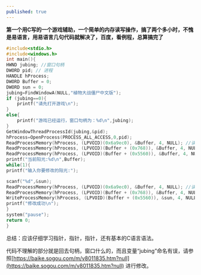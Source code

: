 ```yaml
---
published: true
---
```


**第一个用C写的一个游戏辅助，一个简单的内存读写操作，搞了两个多小时，不愧是易语言，用易语言几句代码就解决了，百度，看例程，总算搞完了**

```cpp
#include<stdio.h>
#include<windows.h>
int main(){
HWND jubing; //窗口句柄 
DWORD pid; // 进程 
HANDLE hProcess;
DWORD Buffer = 0;
DWORD sun = 0;
jubing=FindWindowA(NULL,"植物大战僵尸中文版");
if (jubing==0){
	printf("请先打开游戏\n");
}
else{
	printf("游戏已经运行，窗口句柄为：%d\n",jubing);
}
GetWindowThreadProcessId(jubing,&pid);
hProcess=OpenProcess(PROCESS_ALL_ACCESS,0,pid);
ReadProcessMemory(hProcess, (LPVOID)(0x6a9ec0), &Buffer, 4, NULL); //读取地址
ReadProcessMemory(hProcess, (LPVOID)(Buffer + (0x768)), &Buffer, 4, NULL); //one pianyi
ReadProcessMemory(hProcess, (LPVOID)(Buffer + (0x5560)), &Buffer, 4, NULL);//two pianyi 直接读取
printf("当前阳光:%d\n",Buffer);
while(1){
printf("输入你要修改的阳光:");

scanf("%d",&sun);
ReadProcessMemory(hProcess, (LPVOID)(0x6a9ec0), &Buffer, 4, NULL); //读取地址
ReadProcessMemory(hProcess, (LPVOID)(Buffer + (0x768)), &Buffer, 4, NULL); //one pianyi
WriteProcessMemory(hProcess, (LPVOID)(Buffer + (0x5560)), &sun, 4, NULL);//写
printf("修改成功\n");
}
system("pause");
return 0;
}

```

总结：应该仔细学习指针，指针，指针，还有基本的C语言语法。

代码不理解的部分就是回去句柄，窗口什么的，而且变量“jubing”命名有误，请参照[https://baike.sogou.com/m/v8011835.htm?null](https://baike.sogou.com/m/v8011835.htm?null)
进行修改。
